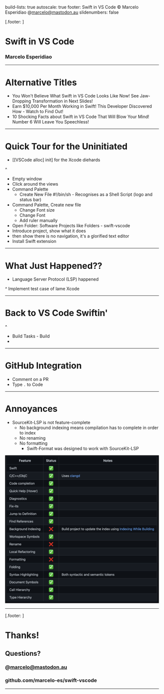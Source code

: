 build-lists: true
autoscale: true
footer: Swift in VS Code © Marcelo Esperidiao @marcelo@mastodon.au
slidenumbers: false

[.footer: ]

# Swift in VS Code

### Marcelo Esperidiao

---

# Alternative Titles

* You Won't Believe What Swift in VS Code Looks Like Now! See Jaw-Dropping Transformation in Next Slides!
* Earn $10,000 Per Month Working in Swift! This Developer Discovered How - Watch to Find Out!
* 10 Shocking Facts about Swift in VS Code That Will Blow Your Mind! Number 6 Will Leave You Speechless!

---

# Quick Tour for the Uninitiated

- [[VSCode alloc] init] for the Xcode diehards

^
- Empty window
- Click around the views
- Command Palette
  - Create New File #!/bin/sh - Recognises as a Shell Script (logo and status bar)
- Command Palette, Create new file
  - Change Font size 
  - Change Font
  - Add ruler manually
- Open Folder: Software Projects like Folders - swift-vscode
- Introduce project, show what it does
- then show there is no navigation, it's a glorified text editor
- Install Swift extension

---

# What Just Happened??

- Language Server Protocol (LSP) happened

^
Implement test case of lame Xcode

---

# Back to VS Code Swiftin'

^
- Build Tasks - Build
- 

---

# GitHub Integration

- Comment on a PR
- Type `.` to Code

---

# Annoyances

* SourceKit-LSP is not feature-complete
  * No background indexing means compilation has to complete in order to index
  * No renaming
  * No formatting
    * Swift-Format was designed to work with SourceKit-LSP

![right, fit](Images/SourceKit-LSPStatus.png)

---
[.footer: ]

# Thanks!

## Questions?

### @marcelo@mastodon.au
### github.com/marcelo-es/swift-vscode

---
<!-- ![100%](Images/NoEditorSymbolsError.png)
![100%](Images/SourceKit-LSPError.png) -->
